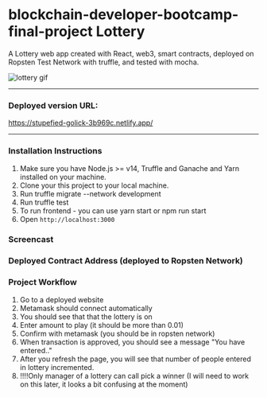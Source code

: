 # blockchain-developer-bootcamp-final-project Lottery

A Lottery web app created with React, web3, smart contracts, deployed on Ropsten Test Network with truffle, and tested with mocha.

![lottery gif](https://media.giphy.com/media/UOvh7Fw9fo7KM/giphy.gif)

<hr />

### Deployed version URL:
https://stupefied-golick-3b969c.netlify.app/


<hr />

### Installation Instructions
1. Make sure you have Node.js >= v14, Truffle and Ganache and Yarn installed on your machine.
2. Clone your this project to your local machine.
3. Run truffle migrate --network development
4. Run truffle test
5. To run frontend - you can use yarn start or npm run start 
6. Open `http://localhost:3000`


### Screencast


### Deployed Contract Address (deployed to Ropsten Network)


### Project Workflow 

1. Go to a deployed website
2. Metamask should connect automatically
3. You should see that that the lottery is on
4. Enter amount to play (it should be more than 0.01)
5. Confirm with metamask (you should be in ropsten network)
6. When transaction is approved, you should see a message "You have entered.."
7. After you refresh the page, you will see that number of people entered in lottery incremented.
8. !!!!Only manager of a lottery can call pick a winner (I will need to work on this later, it looks a bit confusing at the moment)

